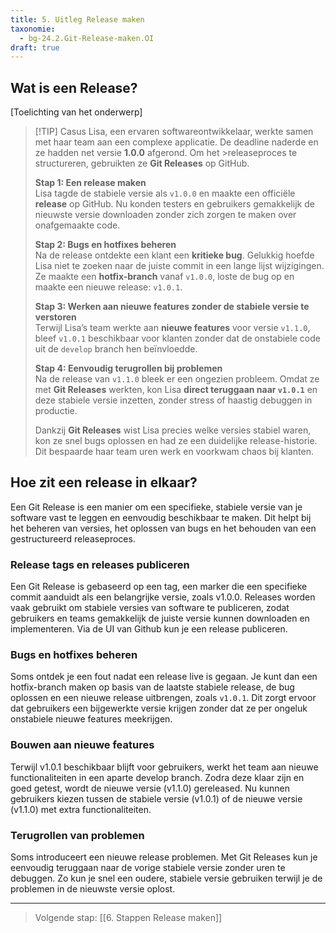 ```yaml
---
title: 5. Uitleg Release maken 
taxonomie:
  - bg-24.2.Git-Release-maken.OI
draft: true
---
```


## Wat is een Release?
[Toelichting van het onderwerp]

> [!TIP] Casus
>Lisa, een ervaren softwareontwikkelaar, werkte samen met haar team aan een complexe applicatie. De deadline naderde en ze hadden net versie **1.0.0** afgerond. Om het >releaseproces te structureren, gebruikten ze **Git Releases** op GitHub.  
>
>**Stap 1: Een release maken**  
>Lisa tagde de stabiele versie als `v1.0.0` en maakte een officiële **release** op GitHub. Nu konden testers en gebruikers gemakkelijk de nieuwste versie downloaden zonder zich zorgen te maken over onafgemaakte code.  
>
> **Stap 2: Bugs en hotfixes beheren**  
>Na de release ontdekte een klant een **kritieke bug**. Gelukkig hoefde Lisa niet te zoeken naar de juiste commit in een lange lijst wijzigingen. Ze maakte een **hotfix-branch** vanaf `v1.0.0`, loste de bug op en maakte een nieuwe release: `v1.0.1`.  
>
>**Stap 3: Werken aan nieuwe features zonder de stabiele versie te verstoren**  
Terwijl Lisa’s team werkte aan **nieuwe features** voor versie `v1.1.0`, bleef `v1.0.1` beschikbaar voor klanten zonder dat de onstabiele code uit de `develop` branch hen beïnvloedde.  
>
>**Stap 4: Eenvoudig terugrollen bij problemen**  
Na de release van `v1.1.0` bleek er een ongezien probleem. Omdat ze met **Git Releases** werkten, kon Lisa **direct teruggaan naar `v1.0.1`** en deze stabiele versie inzetten, zonder stress of haastig debuggen in productie.  
>
>Dankzij **Git Releases** wist Lisa precies welke versies stabiel waren, kon ze snel bugs oplossen en had ze een duidelijke release-historie. Dit bespaarde haar team uren werk en voorkwam chaos bij klanten.  



## Hoe zit een release in elkaar?
Een Git Release is een manier om een specifieke, stabiele versie van je software vast te leggen en eenvoudig beschikbaar te maken. Dit helpt bij het beheren van versies, het oplossen van bugs en het behouden van een gestructureerd releaseproces.

### Release tags en releases publiceren
Een Git Release is gebaseerd op een tag, een marker die een specifieke commit aanduidt als een belangrijke versie, zoals v1.0.0. Releases worden vaak gebruikt om stabiele versies van software te publiceren, zodat gebruikers en teams gemakkelijk de juiste versie kunnen downloaden en implementeren. Via de UI van Github kun je een release publiceren.

### Bugs en hotfixes beheren
Soms ontdek je een fout nadat een release live is gegaan. Je kunt dan een hotfix-branch maken op basis van de laatste stabiele release, de bug oplossen en een nieuwe release uitbrengen, zoals `v1.0.1`. Dit zorgt ervoor dat gebruikers een bijgewerkte versie krijgen zonder dat ze per ongeluk onstabiele nieuwe features meekrijgen.

### Bouwen aan nieuwe features
Terwijl v1.0.1 beschikbaar blijft voor gebruikers, werkt het team aan nieuwe functionaliteiten in een aparte develop branch. Zodra deze klaar zijn en goed getest, wordt de nieuwe versie (v1.1.0) gereleased. Nu kunnen gebruikers kiezen tussen de stabiele versie (v1.0.1) of de nieuwe versie (v1.1.0) met extra functionaliteiten.

### Terugrollen van problemen  
Soms introduceert een nieuwe release problemen. Met Git Releases kun je eenvoudig teruggaan naar de vorige stabiele versie zonder uren te debuggen. Zo kun je snel een oudere, stabiele versie gebruiken terwijl je de problemen in de nieuwste versie oplost.

---

> Volgende stap: [[6. Stappen Release maken]]
